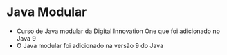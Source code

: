 # Java Modular

- Curso de Java modular da Digital Innovation One que foi adicionado no Java 9
- O Java modular foi adicionado na versão 9 do Java
